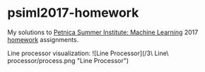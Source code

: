 # psiml2017-homework
My solutions to [Petnica Summer Institute: Machine Learning](http://psiml.petnica.rs) 2017 [homework](http://psiml.petlja.org/Competitions/Competition/9) assignments.

Line processor visualization:
![Line Processor](/3\ Line\ processor/process.png "Line Processor")